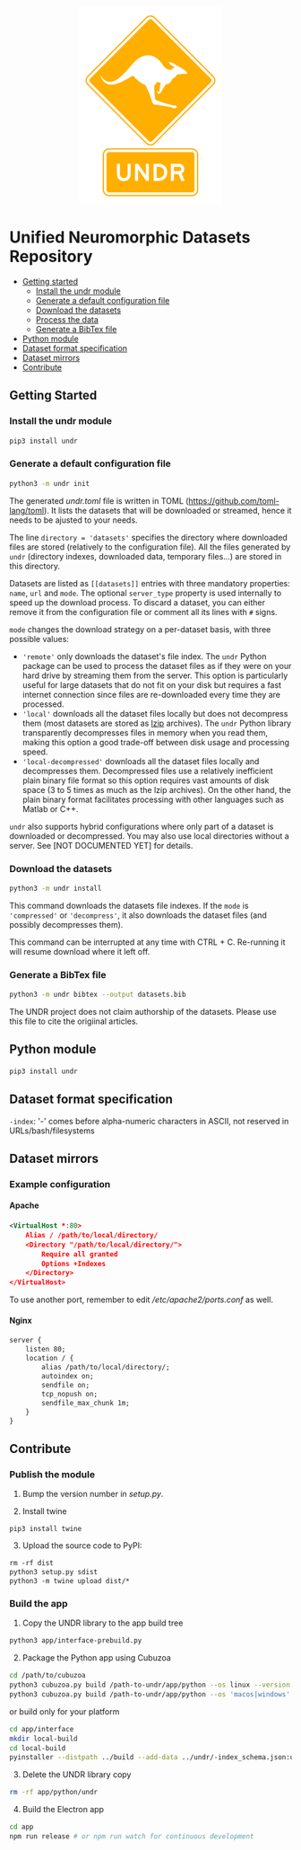 <p align="center">
    <img src="https://raw.githubusercontent.com/neuromorphicsystems/undr/main/undr.png" width="256">
</p>

# Unified Neuromorphic Datasets Repository

- [Getting started](#getting-started)
  - [Install the undr module](#install-the-undr-module)
  - [Generate a default configuration file](#generate-a-default-configuration-file)
  - [Download the datasets](#download-the-datasets)
  - [Process the data](#process-the-data)
  - [Generate a BibTex file](#generate-a-bibtex-file)
- [Python module](#python-module)
- [Dataset format specification](#dataset-format-specification)
- [Dataset mirrors](#dataset-mirrors)
- [Contribute](#contribute)

## Getting Started

### Install the undr module

```sh
pip3 install undr
```

### Generate a default configuration file

```sh
python3 -m undr init
```

The generated *undr.toml* file is written in TOML (https://github.com/toml-lang/toml). It lists the datasets that will be downloaded or streamed, hence it needs to be ajusted to your needs.

The line `directory = 'datasets'` specifies the directory where downloaded files are stored (relatively to the configuration file). All the files generated by `undr` (directory indexes, downloaded data, temporary files...) are stored in this directory.

Datasets are listed as `[[datasets]]` entries with three mandatory properties: `name`, `url` and `mode`. The optional `server_type` property is used internally to speed up the download process. To discard a dataset, you can either remove it from the configuration file or comment all its lines with `#` signs.

`mode` changes the download strategy on a per-dataset basis, with three possible values:
- `'remote'` only downloads the dataset's file index. The `undr` Python package can be used to process the dataset files as if they were on your hard drive by streaming them from the server. This option is particularly useful for large datasets that do not fit on your disk but requires a fast internet connection since files are re-downloaded every time they are processed.
- `'local'` downloads all the dataset files locally but does not decompress them (most datasets are stored as [lzip](https://www.nongnu.org/lzip/) archives). The `undr` Python library transparently decompresses files in memory when you read them, making this option a good trade-off between disk usage and processing speed.
- `'local-decompressed'` downloads all the dataset files locally and decompresses them. Decompressed files use a relatively inefficient plain binary file format so this option requires vast amounts of disk space (3 to 5 times as much as the lzip archives). On the other hand, the plain binary format facilitates processing with other languages such as Matlab or C++.

`undr` also supports hybrid configurations where only part of a dataset is downloaded or decompressed. You may also use local directories without a server. See [NOT DOCUMENTED YET] for details.

### Download the datasets

```sh
python3 -m undr install
```

This command downloads the datasets file indexes. If the `mode` is `'compressed'` or `'decompress'`, it also downloads the dataset files (and possibly decompresses them).

This command can be interrupted at any time with CTRL + C. Re-running it will resume download where it left off.

### Generate a BibTex file

```sh
python3 -m undr bibtex --output datasets.bib
```

The UNDR project does not claim authorship of the datasets. Please use this file to cite the origiinal articles.

## Python module

```sh
pip3 install undr
```

## Dataset format specification

`-index`: '-' comes before alpha-numeric characters in ASCII, not reserved in URLs/bash/filesystems

## Dataset mirrors

### Example configuration

#### Apache

```xml
<VirtualHost *:80>
    Alias / /path/to/local/directory/
    <Directory "/path/to/local/directory/">
        Require all granted
        Options +Indexes
    </Directory>
</VirtualHost>
```

To use another port, remember to edit */etc/apache2/ports.conf* as well.

#### Nginx

```nginx
server {
    listen 80;
    location / {
        alias /path/to/local/directory/;
        autoindex on;
        sendfile on;
        tcp_nopush on;
        sendfile_max_chunk 1m;
    }
}
```

## Contribute

### Publish the module

1. Bump the version number in *setup.py*.

2. Install twine
```
pip3 install twine
```

3. Upload the source code to PyPI:
```
rm -rf dist
python3 setup.py sdist
python3 -m twine upload dist/*
```

### Build the app

1. Copy the UNDR library to the app build tree
```sh
python3 app/interface-prebuild.py
```

2. Package the Python app using Cubuzoa
```sh
cd /path/to/cubuzoa
python3 cubuzoa.py build /path-to-undr/app/python --os linux --version '==3.8'
python3 cubuzoa.py build /path-to-undr/app/python --os 'macos|windows' --version '==3.9'
```
or build only for your platform
```sh
cd app/interface
mkdir local-build
cd local-build
pyinstaller --distpath ../build --add-data ../undr/-index_schema.json:undr --add-data ../undr/undr_default.toml:undr --add-data ../undr/undr_schema.json:undr -n interface-cp39-macosx -y ../interface.py
```

3. Delete the UNDR library copy
```sh
rm -rf app/python/undr
```

4. Build the Electron app
```sh
cd app
npm run release # or npm run watch for continuous development
```

